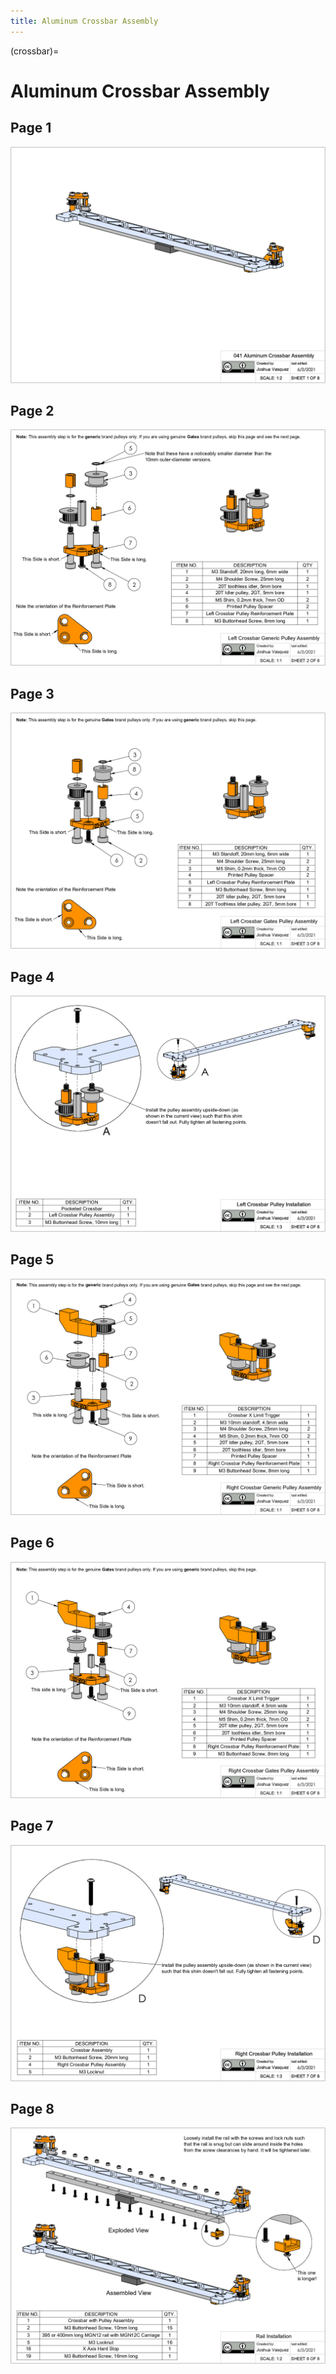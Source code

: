 ```yaml
---
title: Aluminum Crossbar Assembly
---
```


(crossbar)=
# Aluminum Crossbar Assembly

## Page 1
[![Page1](_static/crossbar0.png)](_static/crossbar0.png)

## Page 2
[![Page2](_static/crossbar1.png)](_static/crossbar1.png)

## Page 3
[![Page3](_static/crossbar2.png)](_static/crossbar2.png)

## Page 4
[![Page4](_static/crossbar3.png)](_static/crossbar3.png)

## Page 5
[![Page5](_static/crossbar4.png)](_static/crossbar4.png)

## Page 6
[![Page6](_static/crossbar5.png)](_static/crossbar5.png)

## Page 7
[![Page7](_static/crossbar6.png)](_static/crossbar6.png)

## Page 8
[![Page8](_static/crossbar7.png)](_static/crossbar7.png)
